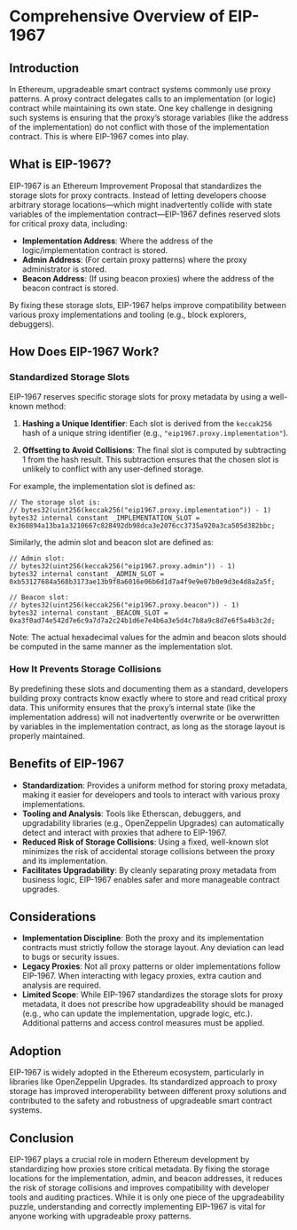 # Comprehensive Overview of EIP-1967

## Introduction
In Ethereum, upgradeable smart contract systems commonly use proxy patterns. A proxy contract delegates calls to an implementation (or logic) contract while maintaining its own state. One key challenge in designing such systems is ensuring that the proxy’s storage variables (like the address of the implementation) do not conflict with those of the implementation contract. This is where EIP-1967 comes into play.

## What is EIP-1967?
EIP-1967 is an Ethereum Improvement Proposal that standardizes the storage slots for proxy contracts. Instead of letting developers choose arbitrary storage locations—which might inadvertently collide with state variables of the implementation contract—EIP-1967 defines reserved slots for critical proxy data, including:

- **Implementation Address**: Where the address of the logic/implementation contract is stored.
- **Admin Address**: (For certain proxy patterns) where the proxy administrator is stored.
- **Beacon Address**: (If using beacon proxies) where the address of the beacon contract is stored.

By fixing these storage slots, EIP-1967 helps improve compatibility between various proxy implementations and tooling (e.g., block explorers, debuggers).

## How Does EIP-1967 Work?
### Standardized Storage Slots
EIP-1967 reserves specific storage slots for proxy metadata by using a well-known method:

1. **Hashing a Unique Identifier**:
   Each slot is derived from the `keccak256` hash of a unique string identifier (e.g., `"eip1967.proxy.implementation"`).

2. **Offsetting to Avoid Collisions**:
   The final slot is computed by subtracting 1 from the hash result. This subtraction ensures that the chosen slot is unlikely to conflict with any user-defined storage.

For example, the implementation slot is defined as:

```solidity
// The storage slot is:
// bytes32(uint256(keccak256("eip1967.proxy.implementation")) - 1)
bytes32 internal constant _IMPLEMENTATION_SLOT = 0x360894a13ba1a3210667c828492db98dca3e2076cc3735a920a3ca505d382bbc;
```

Similarly, the admin slot and beacon slot are defined as:

```solidity
// Admin slot:
// bytes32(uint256(keccak256("eip1967.proxy.admin")) - 1)
bytes32 internal constant _ADMIN_SLOT = 0xb53127684a568b3173ae13b9f8a6016e06b6d1d7a4f9e9e07b0e9d3e4d8a2a5f;

// Beacon slot:
// bytes32(uint256(keccak256("eip1967.proxy.beacon")) - 1)
bytes32 internal constant _BEACON_SLOT = 0xa3f0ad74e542d7e6c9a7d7a2c24b1d6e7e4b6a3e5d4c7b8a9c8d7e6f5a4b3c2d;
```

Note: The actual hexadecimal values for the admin and beacon slots should be computed in the same manner as the implementation slot.

### How It Prevents Storage Collisions
By predefining these slots and documenting them as a standard, developers building proxy contracts know exactly where to store and read critical proxy data. This uniformity ensures that the proxy’s internal state (like the implementation address) will not inadvertently overwrite or be overwritten by variables in the implementation contract, as long as the storage layout is properly maintained.

## Benefits of EIP-1967
- **Standardization**:
  Provides a uniform method for storing proxy metadata, making it easier for developers and tools to interact with various proxy implementations.
- **Tooling and Analysis**:
  Tools like Etherscan, debuggers, and upgradability libraries (e.g., OpenZeppelin Upgrades) can automatically detect and interact with proxies that adhere to EIP-1967.
- **Reduced Risk of Storage Collisions**:
  Using a fixed, well-known slot minimizes the risk of accidental storage collisions between the proxy and its implementation.
- **Facilitates Upgradability**:
  By cleanly separating proxy metadata from business logic, EIP-1967 enables safer and more manageable contract upgrades.

## Considerations
- **Implementation Discipline**:
  Both the proxy and its implementation contracts must strictly follow the storage layout. Any deviation can lead to bugs or security issues.
- **Legacy Proxies**:
  Not all proxy patterns or older implementations follow EIP-1967. When interacting with legacy proxies, extra caution and analysis are required.
- **Limited Scope**:
  While EIP-1967 standardizes the storage slots for proxy metadata, it does not prescribe how upgradeability should be managed (e.g., who can update the implementation, upgrade logic, etc.). Additional patterns and access control measures must be applied.

## Adoption
EIP-1967 is widely adopted in the Ethereum ecosystem, particularly in libraries like OpenZeppelin Upgrades. Its standardized approach to proxy storage has improved interoperability between different proxy solutions and contributed to the safety and robustness of upgradeable smart contract systems.

## Conclusion
EIP-1967 plays a crucial role in modern Ethereum development by standardizing how proxies store critical metadata. By fixing the storage locations for the implementation, admin, and beacon addresses, it reduces the risk of storage collisions and improves compatibility with developer tools and auditing practices. While it is only one piece of the upgradeability puzzle, understanding and correctly implementing EIP-1967 is vital for anyone working with upgradeable proxy patterns.